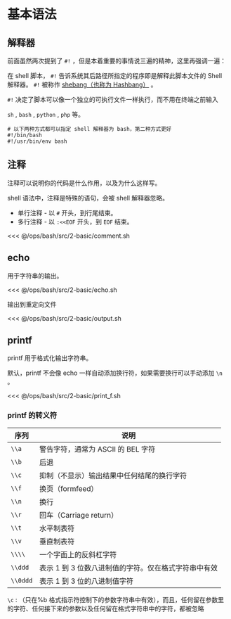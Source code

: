 # 基本语法

## 解释器

前面虽然两次提到了 `#!` ，但是本着重要的事情说三遍的精神，这里再强调一遍：

在 shell 脚本， `#!` 告诉系统其后路径所指定的程序即是解释此脚本文件的 Shell 解释器。 `#!`
被称作 [shebang（也称为 Hashbang）](https://zh.wikipedia.org/wiki/Shebang) 。

`#!` 决定了脚本可以像一个独立的可执行文件一样执行，而不用在终端之前输入

`sh` , `bash` , `python` , `php` 等。

```shell
# 以下两种方式都可以指定 shell 解释器为 bash，第二种方式更好
#!/bin/bash
#!/usr/bin/env bash
```

## 注释

注释可以说明你的代码是什么作用，以及为什么这样写。

shell 语法中，注释是特殊的语句，会被 shell 解释器忽略。

- 单行注释 - 以 `#` 开头，到行尾结束。
- 多行注释 - 以 `:<<EOF` 开头，到 `EOF` 结束。

<<< @/ops/bash/src/2-basic/comment.sh

## echo

用于字符串的输出。

<<< @/ops/bash/src/2-basic/echo.sh

输出到重定向文件

<<< @/ops/bash/src/2-basic/output.sh


## printf

printf 用于格式化输出字符串。

默认，printf 不会像 echo 一样自动添加换行符，如果需要换行可以手动添加 `\n` 。

<<< @/ops/bash/src/2-basic/print_f.sh


### printf 的转义符

| 序列       | 说明                            |
|----------|-------------------------------|
| `\\a`    | 警告字符，通常为 ASCII 的 BEL 字符       |
| `\\b`    | 后退                            |
| `\\c`    | 抑制（不显示）输出结果中任何结尾的换行字符         |
| `\\f`    | 换页（formfeed）                  |
| `\\n`    | 换行                            |
| `\\r`    | 回车（Carriage return）           |
| `\\t`    | 水平制表符                         |
| `\\v`    | 垂直制表符                         |
| `\\\\`   | 一个字面上的反斜杠字符                   |
| `\\ddd`  | 表示 1 到 3 位数八进制值的字符。仅在格式字符串中有效 |
| `\\0ddd` | 表示 1 到 3 位的八进制值字符             |

`\c` : （只在%b 格式指示符控制下的参数字符串中有效），而且，任何留在参数里的字符、任何接下来的参数以及任何留在格式字符串中的字符，都被忽略

